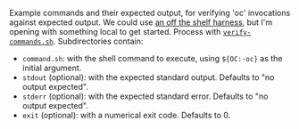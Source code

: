 Example commands and their expected output, for verifying 'oc' invocations against expected output.
We could use [an off the shelf harness][TAP-shell], but I'm opening with something local to get started.
Process with [`verify-commands.sh`](/hack/verify-commands.sh).
Subdirectories contain:

* `command.sh`: with the shell command to execute, using `${OC:-oc}` as the initial argument.
* `stdout` (optional): with the expected standard output.  Defaults to "no output expected".
* `stderr` (optional): with the expected standard error.  Defaults to "no output expected".
* `exit` (optional): with a numerical exit code.  Defaults to 0.

[TAP-shell]: https://testanything.org/producers.html#shell
